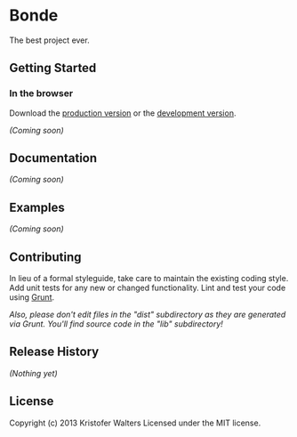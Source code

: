 # Bonde

The best project ever.

## Getting Started
### In the browser
Download the [production version][min] or the [development version][max].

[min]: https://raw.github.com/kwltrs/bonde/master/dist/bonde.min.js
[max]: https://raw.github.com/kwltrs/bonde/master/dist/bonde.js

_(Coming soon)_

## Documentation
_(Coming soon)_

## Examples
_(Coming soon)_

## Contributing
In lieu of a formal styleguide, take care to maintain the existing coding style. Add unit tests for any new or changed functionality. Lint and test your code using [Grunt](http://gruntjs.com/).

_Also, please don't edit files in the "dist" subdirectory as they are generated via Grunt. You'll find source code in the "lib" subdirectory!_

## Release History
_(Nothing yet)_

## License
Copyright (c) 2013 Kristofer Walters
Licensed under the MIT license.
